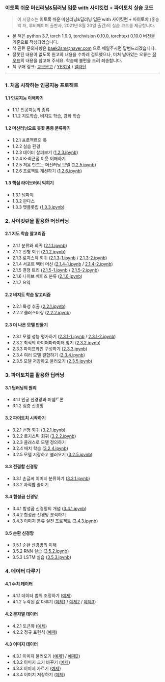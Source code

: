 ### 이토록 쉬운 머신러닝&딥러닝 입문 with 사이킷런 + 파이토치 실습 코드
> 이 저장소는 <b>이토록 쉬운 머신러닝&딥러닝 입문 with 사이킷런 + 파이토치</b> (홍승백 저, 루비페이퍼 출판사, 2021년 8월 20일 출간)의 실습 코드를 제공합니다.
- 본 책은 python 3.7, torch 1.9.0, torchvision 0.10.0, torchtext 0.10.0 버전을 기준으로 작성되었습니다.
- 책 관련 문의사항은 baek2sm@naver.com 으로 메일주시면 답변드리겠습니다.
- 잘못된 내용이 없도록 원고의 내용을 수차례 검토했으나, 미처 남아있는 오류는 [정오표](/ERRATA.md)의 내용을 참고해 주세요. 학습에 불편을 드려 죄송합니다.
- 책 구매 링크: [교보문고](http://www.kyobobook.co.kr/product/detailViewKor.laf?mallGb=KOR&ejkGb=KOR&linkClass=&barcode=9791186710692) / [YES24](http://www.yes24.com/Product/Goods/103412517) / [알라딘](https://www.aladin.co.kr/shop/wproduct.aspx?ISBN=K932734583&start=pnaver_02)
<hr>

### 1. 처음 시작하는 인공지능 프로젝트
#### 1.1 인공지능 이해하기
- 1.1.1 인공지능의 종류
- 1.1.2 지도학습, 비지도 학습, 강화 학습
#### 1.2 머신러닝으로 붓꽃 품종 분류하기
- 1.2.1 프로젝트의 목
- 1.2.2 실습 환경
- 1.2.3 데이터 살펴보기 ([1.2.3.ipynb](/Part%201/1.2.3.ipynb))
- 1.2.4 K-최근접 이웃 이해하기
- 1.2.5 처음 만드는 머신러닝 모델 ([1.2.5.ipynb](/Part%201/1.2.5.ipynb))
- 1.2.6 프로젝트 개선하기 ([1.2.6.ipynb](/Part%201/1.2.6.ipynb))
#### 1.3 핵심 라이브러리 익히기
- 1.3.1 넘파이
- 1.3.2 판다스
- 1.3.3 맷플롯립 ([1.3.3.ipynb](/Part%201/1.3.3.ipynb))

### 2. 사이킷런을 활용한 머신러닝
#### 2.1 지도 학습 알고리즘
- 2.1.1 분류와 회귀 ([2.1.1.ipynb](/Part%202/2.1.1.ipynb))
- 2.1.2 선형 회귀 ([2.1.2.ipynb](/Part%202/2.1.2.ipynb))
- 2.1.3 로지스틱 회귀 ([2.1.3-1.ipynb](/Part%202/2.1.3-1.ipynb) / [2.1.3-2.ipynb](/Part%202/2.1.3-2.ipynb))
- 2.1.4 서포트 벡터 머신 ([2.1.4-1.ipynb](/Part%202/2.1.4-1.ipynb) / [2.1.4-2.ipynb](/Part%202/2.1.4-2.ipynb))
- 2.1.5 결정 트리 ([2.1.5-1.ipynb](/Part%202/2.1.5-1.ipynb) / [2.1.5-2.ipynb](/Part%202/2.1.5-2.ipynb))
- 2.1.6 나이브 베이즈 분류 ([2.1.6.ipynb](/Part%202/2.1.6.ipynb))
- 2.1.7 요약
#### 2.2 비지도 학습 알고리즘
- 2.2.1 특성 추출 ([2.2.1.ipynb](/Part%202/2.2.1.ipynb))
- 2.2.2 클러스터링 ([2.2.2.ipynb](/Part%202/2.2.2.ipynb))
#### 2.3 더 나은 모델 만들기
- 2.3.1 모델 성능 평가하기 ([2.3.1-1.ipynb](/Part%202/2.3.1-1.ipynb) / [2.3.1-2.ipynb](/Part%202/2.3.1-2.ipynb))
- 2.3.2 최적의 하이퍼파라미터 찾기 ([2.3.2.ipynb](/Part%202/2.3.2.ipynb))
- 2.3.3 파이프라인 구성하기 ([2.3.3.ipynb](/Part%202/2.3.3.ipynb))
- 2.3.4 여러 모델 결합하기 ([2.3.4.ipynb](/Part%202/2.3.4.ipynb))
- 2.3.5 모델 저장하고 불러오기 ([2.3.5.ipynb](/Part%202/2.3.5.ipynb))

### 3. 파이토치를 활용한 딥러닝
#### 3.1 딥러닝의 원리
- 3.1.1 인공 신경망과 퍼셉트론
- 3.1.2 심층 신경망
#### 3.2 파이토치 시작하기
- 3.2.1 선형 회귀 ([3.2.1.ipynb](/Part%203/3.2.1.ipynb))
- 3.2.2 로지스틱 회귀 ([3.2.2.ipynb](/Part%203/3.2.2.ipynb))
- 3.2.3 클래스로 모델 정의하기
- 3.2.4 배치 학습 ([3.2.4.ipynb](/Part%203/3.2.4.ipynb))
- 3.2.5 모델 저장하고 불러오기 ([3.2.5.ipynb](/Part%203/3.2.5.ipynb))
#### 3.3 전결합 신경망
- 3.3.1 손글씨 이미지 분류하기 ([3.3.1.ipynb](/Part%203/3.3.1.ipynb))
- 3.3.2 과적합 줄이기
#### 3.4 합성곱 신경망
- 3.4.1 합성곱 신경망의 개념 ([3.4.1.ipynb](/Part%203/3.4.1.ipynb))
- 3.4.2 합성곱 신경망 분석하기
- 3.4.3 이미지 분류 실전 프로젝트 ([3.4.3.ipynb](/Part%203/3.4.3.ipynb))
#### 3.5 순환 신경망
- 3.5.1 순환 신경망의 이해
- 3.5.2 RNN 실습 ([3.5.2.ipynb](/Part%203/3.5.2.ipynb))
- 3.5.3 LSTM 실습 ([3.5.3.ipynb](/Part%203/3.5.3.ipynb))

### 4. 데이터 다루기
#### 4.1 수치 데이터
- 4.1.1 데이터 범위 조정하기 ([예제](/Part%204/4.1.1.ipynb))
- 4.1.2 누락된 값 다루기 ([예제1](/Part%204/4.1.2-1.ipynb) / [예제2](/Part%204/4.1.2-2.ipynb) / [예제3](/Part%204/4.1.2-3.ipynb))
#### 4.2 문자열 데이터
- 4.2.1 토큰화 ([예제](/Part%204/4.2.1.ipynb))
- 4.2.2 정규 표현식 ([예제](/Part%204/4.2.2.ipynb))
#### 4.3 이미지 데이터
- 4.3.1 이미지 불러오기 ([예제1](/Part%204/4.3.1-1.ipynb) / [예제2](/Part%204/4.3.1-2.ipynb))
- 4.3.2 이미지 크기 바꾸기 ([예제](/Part%204/4.3.2.ipynb))
- 4.3.3 이미지 자르기 ([예제](/Part%204/4.3.3.ipynb))
- 4.3.4 이미지 저장하기 ([예제](/Part%204/4.3.4.ipynb))
